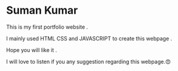 # Suman Kumar 


This is my first portfolio website .

I mainly used HTML CSS and JAVASCRIPT to create this webpage .



Hope you will like it .

I will love to listen if you any suggestion regarding this webpage.😍
